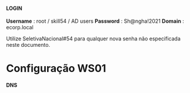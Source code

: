 #### LOGIN
**Username** : root / skill54 / AD users
**Password** : Sh@ngha!2021
**Domain** : ecorp.local

Utilize SeletivaNacional#54 para qualquer nova senha não especificada neste
documento.

# Configuração WS01

#### DNS



















